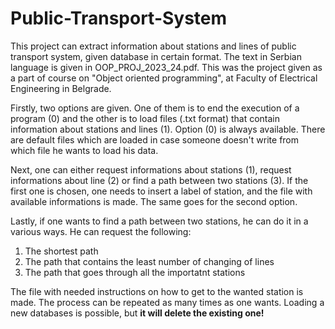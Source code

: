 # Public-Transport-System
  This project can extract information about stations and lines of public transport system, given database in certain format. The text in Serbian language is given in OOP_PROJ_2023_24.pdf. This was the project given as a part of course on "Object oriented programming", at Faculty of Electrical Engineering in Belgrade.
  
  Firstly, two options are given. One of them is to end the execution of a program (0) and the other is to load files (.txt format) that contain information about stations and lines (1). Option (0) is always available. There are default files which are loaded in case someone doesn't write from which file he wants to load his data.
  
  Next, one can either request informations about stations (1), request informations about line (2) or find a path between two stations (3).
If the first one is chosen, one needs to insert a label of station, and the file with available informations is made.
The same goes for the second option.

  Lastly, if one wants to find a path between two stations, he can do it in a various ways. He can request the following:
  1. The shortest path
  2. The path that contains the least number of changing of lines
  3. The path that goes through all the importatnt stations
     
  The file with needed instructions on how to get to the wanted station is made.
The process can be repeated as many times as one wants. Loading a new databases is possible, but **it will delete the existing one!**
